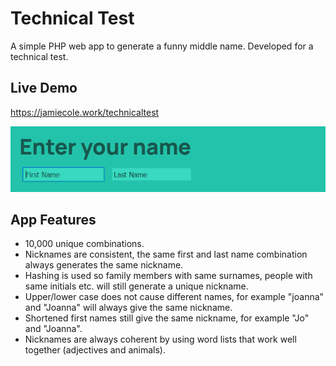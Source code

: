 # Technical Test

A simple PHP web app to generate a funny middle name. Developed for a technical test.


## Live Demo
https://jamiecole.work/technicaltest

![demo](demo.gif)

## App Features

*	10,000 unique combinations.
*	Nicknames are consistent, the same first and last name combination always generates the same nickname.
*	Hashing is used so family members with same surnames, people with same initials etc. will still generate a unique nickname.
*	Upper/lower case does not cause different names, for example "joanna" and "Joanna" will always give the same nickname.
*	Shortened first names still give the same nickname, for example "Jo" and "Joanna".
*	Nicknames are always coherent by using word lists that work well together (adjectives and animals).
